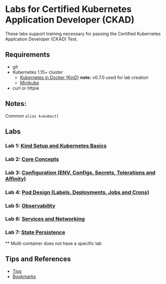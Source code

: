 # Labs for Certified Kubernetes Application Developer (CKAD)

These labs support training necessary for passing the Certified Kubernetes Applcation Developer (CKAD) Test.

## Requirements

* git
* Kubernetes 1.15+ cluster
  * [Kubernetes in Docker (KinD)](https://github.com/kubernetes-sigs/kind) **note:** v0.7.0 used for lab creation
  * [Minikube](https://kubernetes.io/docs/tasks/tools/install-minikube/)
* curl or httpie

## Notes:

Common `alias k=kubectl`


## Labs

### Lab 1: [Kind Setup and Kubernetes Basics](lab1.md)

### Lab 2: [Core Concepts](lab2.md)

### Lab 3: [Configuration (ENV, Configs, Secrets, Tolerations and Affinity)](lab3.md)

### Lab 4: [Pod Design (Labels, Deployments, Jobs and Crons)](lab4.md)

### Lab 5: [Observability](lab5.md)

### Lab 6: [Services and Networking](lab6.md)

### Lab 7: [State Persistence](lab7.md)


** Multi-container does not have a specific lab

## Tips and References

* [Tips](tips.md)
* [Bookmarks](bookmarks.md)
